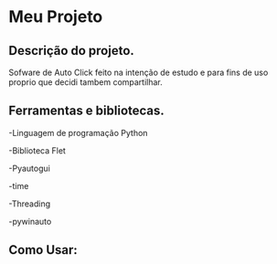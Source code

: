 # Meu Projeto

Descrição do projeto.
--------------------------------------------------------------------------------------------------------------------------
Sofware de Auto Click feito na intenção de estudo e para fins de uso proprio que decidi tambem compartilhar.

Ferramentas e bibliotecas.
--------------------------------------------------------------------------------------------------------------------------

-Linguagem de programação Python 

-Biblioteca Flet

-Pyautogui

-time

-Threading

-pywinauto

Como Usar:
-------------------------------------------------------------------------------------------------------------------------



